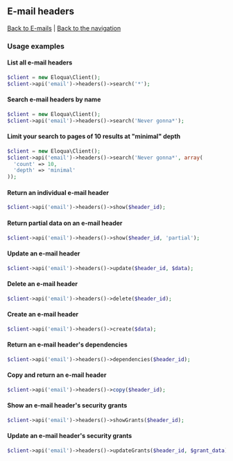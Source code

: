## E-mail headers
[Back to E-mails](../emails.md) | [Back to the navigation](../index.md)

### Usage examples

#### List all e-mail headers
```php
$client = new Eloqua\Client();
$client->api('email')->headers()->search('*');
```

#### Search e-mail headers by name
```php
$client = new Eloqua\Client();
$client->api('email')->headers()->search('Never gonna*');
```

#### Limit your search to pages of 10 results at "minimal" depth
```php
$client = new Eloqua\Client();
$client->api('email')->headers()->search('Never gonna*', array(
  'count' => 10,
  'depth' => 'minimal'
));
```

#### Return an individual e-mail header
```php
$client->api('email')->headers()->show($header_id);
```

#### Return partial data on an e-mail header
```php
$client->api('email')->headers()->show($header_id, 'partial');
```

#### Update an e-mail header
```php
$client->api('email')->headers()->update($header_id, $data);
```

#### Delete an e-mail header
```php
$client->api('email')->headers()->delete($header_id);
```

#### Create an e-mail header
```php
$client->api('email')->headers()->create($data);
```

#### Return an e-mail header's dependencies
```php
$client->api('email')->headers()->dependencies($header_id);
```

#### Copy and return an e-mail header
```php
$client->api('email')->headers()->copy($header_id);
```

#### Show an e-mail header's security grants
```php
$client->api('email')->headers()->showGrants($header_id);
```

#### Update an e-mail header's security grants
```php
$client->api('email')->headers()->updateGrants($header_id, $grant_data);
```
